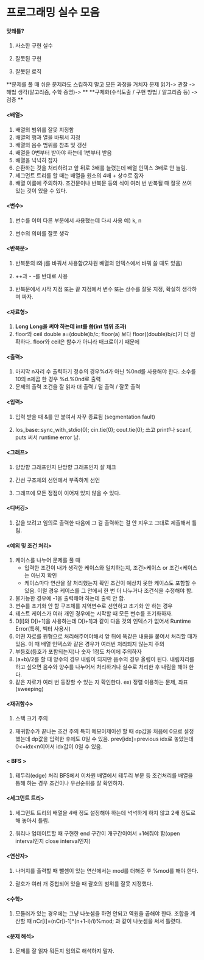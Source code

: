 # 프로그래밍 실수 모음

#### 맞왜틀?

1. 사소한 구현 실수

2. 잘못된 구현

3. 잘못된 로직

**문제를 풀 때 쉬운 문제라도 스킵하지 말고 모든 과정을 거치자 문제 읽기-> 관찰 -> 해법 생각(알고리즘, 수학 증명)-> **
**구체화(수식도출 / 구현 방법 / 알고리즘 등) -> 검증 **

#### <배열>

1. 배열의 범위를 잘못 지정함
2. 배열의 행과 열을 바꿔서 지정
3. 배열의 음수 범위를 참조 및 갱신
4. 배열을 0번부터 받아야 하는데 1번부터 받음
5. 배열을 넉넉히 잡자
6. 순환하는 것을 처리하려고 앞 뒤로 3배를 늘렸는데 배열 인덱스 3배로 안 늘림.
7. 세그먼트 트리를 할 때는 배열을 원소의 4배 + 상수로 잡자
7. 배열 이름에 주의하자. 조건문이나 반복문 등의 식이 여러 번 반복될 때 잘못 쓰여 있는 것이 있을 수 있다.

#### <변수>

1. 변수를 이미 다른 부분에서 사용했는데 다시 사용 예) k, n

2. 변수의 의미를 잘못 생각

 

#### <반복문>

1. 반복문의 i와 j를 바꿔서 사용함(2차원 배열의 인덱스에서 바꿔 쓸 때도 있음)

2. ++과 - -를 반대로 사용 

3. 반복문에서 시작 지점 또는 끝 지점에서 변수 또는 상수를 잘못 지정, 확실히 생각하며 짜자.

 

#### <자료형>

1. **Long Long을 써야 하는데 int를 씀(int 범위 초과)**
2. floor와 ceil
   double a=(double)b/c; floor(a) 보다
   floor((double)b/c)가 더 정확하다. floor와 ceil은 함수가 아니라 매크로이기 때문에

#### <출력>

1. 마지막 n자리 수 출력하기
   정수의 경우%d가 아닌 %0nd를 사용해야 한다.
   소수를 10의 n제곱 한 경우 %d.%0nd로 출력
2. 문제의 출력 조건을 잘 읽자
   더 출력 / 덜 출력 / 잘못 출력

 

#### <입력>

1. 입력 받을 때 &를 안 붙여서 자꾸 종료됨 (segmentation fault)

2. Ios_base::sync_with_stdio(0); cin.tie(0); cout.tie(0); 쓰고 printf나 scanf, puts 써서 runtime error 남.

#### <그래프>

1. 양방향 그래프인지 단방향 그래프인지 잘 체크

2. 간선 구조체의 선언에서 부족하게 선언

3. 그래프에 모든 정점이 이어져 있지 않을 수 있다.

 

#### <디버깅>

1. 값을 보려고 임의로 출력한 다음에 그 걸 출력하는 걸 안 지우고 그대로 제출해서 틀림.

 

#### <예외 및 조건 처리>

1. 케이스를 나누어 문제를 풀 때
   - 입력한 조건이 내가 생각한 케이스와 일치하는지, 조건>케이스 or 조건<케이스는 아닌지 확인
   - 케이스마다 연산을 잘 처리했는지 확인
     조건이 예상치 못한 케이스도 포함할 수 있음.
     이럴 경우 케이스를 그 안에서 한 번 더 나누거나 조건식을 수정해야 함.
2. 불가능한 경우에 -1을 출력해야 하는데 출력 안 함.
3. 변수를 초기화 안 함
   구조체를 지역변수로 선언하고 초기화 안 하는 경우 
4. 테스트 케이스가 여러 개인 경우에는 시작할 때 모든 변수를 초기화하자. 
5. D[i]와 D[i+1]을 사용하는데 D[i+1]과 같이 다음 것의 인덱스가 없어서 Runtime Error(특히, 벡터 사용시)
6. 어떤 자료를 원형으로 처리해주어야해서 앞 뒤에 똑같은 내용을 붙여서 처리할 때가 있음. 이 때 배열 인덱스와 같은 경우가 여러번 처리되지 않는지 주의
7. 부등호(등호가 포함되는지)나 숫자 1정도 차이에 주의하자
8. (a+b)/2를 할 때 양수의 경우 내림이 되지만 음수의 경우 올림이 된다. 
   내림처리를 하고 싶으면 음수와 양수를 나누어서 처리하거나 실수로 처리한 후 내림을 해야 한다.
9. 같은 자료가 여러 번 등장할 수 있는 지 확인한다.
   ex) 정렬 이용하는 문제, 좌표(sweeping) 

#### <재귀함수>

1. 스택 크기 주의

2. 재귀함수가 끝나는 조건 주의
   특히 메모이제이션 할 때 dp값을 처음에 0으로 설정했는데 dp값을 입력한 후에도 0일 수 있음.
   prev[idx]=previous idx로 놓았는데 0<=idx<n이어서 idx값이 0일 수 있음.

#### < BFS >

1. 테두리(edge) 처리
   BFS에서 이차원 배열에서 테두리 부분 등 조건처리를 배열을 통해 하는 경우 조건이나 우선순위를 잘 확인하자.

#### <세그먼트 트리>

1. 세그먼트 트리의 배열을 4배 정도 설정해야 하는데 넉넉하게 하지 않고 2배 정도로 해 놓아서 틀림.

2. 쿼리나 업데이트할 때 구현한 end 구간이 개구간이여서 +1해줘야 함(open interval인지 close interval인지)

 

#### <연산자>

1. 나머지를 출력할 때 뺄셈이 있는 연산에서는 mod를 더해준 후 %mod를 해야 한다.

2. 괄호가 여러 개 중첩되어 있을 때 괄호의 범위를 잘못 지정했다.

 

#### <수학>

1. 모듈러가 있는 경우에는 그냥 나눗셈을 하면 안되고 역원을 곱해야 한다.
   조합을 계산할 때 nCr[i]=(nCr[i-1]*(n+1-i)/i)%mod; 과 같이 나눗셈을 써서 틀렸다.

 

#### <문제 해석>

1. 문제를 잘 읽자 뭐든지 임의로 해석하지 말자.